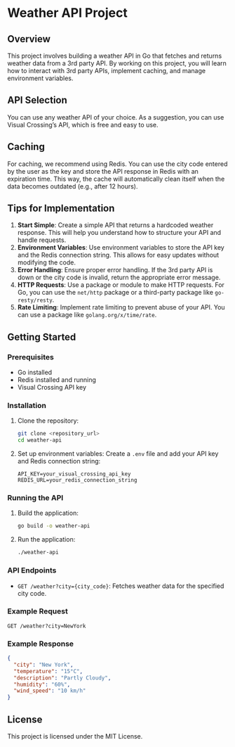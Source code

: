 # Weather API Project

## Overview

This project involves building a weather API in Go that fetches and returns weather data from a 3rd party API. By working on this project, you will learn how to interact with 3rd party APIs, implement caching, and manage environment variables.

## API Selection

You can use any weather API of your choice. As a suggestion, you can use Visual Crossing’s API, which is free and easy to use.

## Caching

For caching, we recommend using Redis. You can use the city code entered by the user as the key and store the API response in Redis with an expiration time. This way, the cache will automatically clean itself when the data becomes outdated (e.g., after 12 hours).

## Tips for Implementation

1. **Start Simple**: Create a simple API that returns a hardcoded weather response. This will help you understand how to structure your API and handle requests.
2. **Environment Variables**: Use environment variables to store the API key and the Redis connection string. This allows for easy updates without modifying the code.
3. **Error Handling**: Ensure proper error handling. If the 3rd party API is down or the city code is invalid, return the appropriate error message.
4. **HTTP Requests**: Use a package or module to make HTTP requests. For Go, you can use the `net/http` package or a third-party package like `go-resty/resty`.
5. **Rate Limiting**: Implement rate limiting to prevent abuse of your API. You can use a package like `golang.org/x/time/rate`.

## Getting Started

### Prerequisites

- Go installed
- Redis installed and running
- Visual Crossing API key

### Installation

1. Clone the repository:
   ```sh
   git clone <repository_url>
   cd weather-api
   ```

2. Set up environment variables:
   Create a `.env` file and add your API key and Redis connection string:
   ```env
   API_KEY=your_visual_crossing_api_key
   REDIS_URL=your_redis_connection_string
   ```

### Running the API

1. Build the application:
   ```sh
   go build -o weather-api
   ```

2. Run the application:
   ```sh
   ./weather-api
   ```

### API Endpoints

- `GET /weather?city={city_code}`: Fetches weather data for the specified city code.

### Example Request

```
GET /weather?city=NewYork
```

### Example Response

```json
{
  "city": "New York",
  "temperature": "15°C",
  "description": "Partly Cloudy",
  "humidity": "60%",
  "wind_speed": "10 km/h"
}
```

## License

This project is licensed under the MIT License.